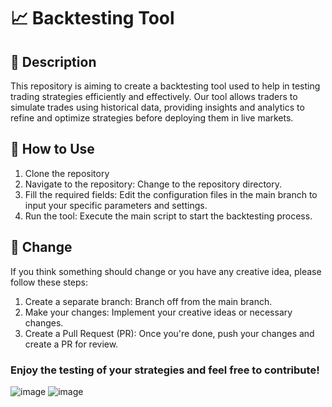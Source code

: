 # 📈 Backtesting Tool

## 📝 Description
This repository is aiming to create a backtesting tool used to help in testing trading strategies efficiently and effectively. Our tool allows traders to simulate trades using historical data, providing insights and analytics to refine and optimize strategies before deploying them in live markets.

## 🚀 How to Use
1. Clone the repository
2. Navigate to the repository: Change to the repository directory.
3. Fill the required fields: Edit the configuration files in the main branch to input your specific parameters and settings.
4. Run the tool: Execute the main script to start the backtesting process.

## 🔄 Change
If you think something should change or you have any creative idea, please follow these steps:
1. Create a separate branch: Branch off from the main branch.
2. Make your changes: Implement your creative ideas or necessary changes.
3. Create a Pull Request (PR): Once you're done, push your changes and create a PR for review.

### Enjoy the testing of your strategies and feel free to contribute!

![image](https://github.com/Modi1997/BackTesting/assets/83775634/6d230c6b-72b2-4cb3-9564-e09bc4449d1b)
![image](https://github.com/Modi1997/BackTesting/assets/83775634/8a224758-8cf1-47ba-8973-cd620dcf14ca)
